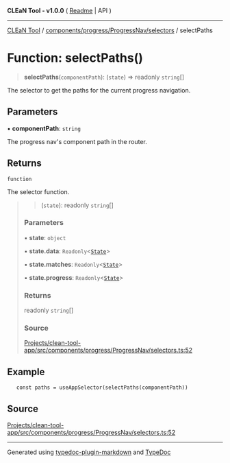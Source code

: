 **CLEaN Tool - v1.0.0** ( [Readme](../../../../../README.md) \| API )

***

[CLEaN Tool](../../../../../modules.md) / [components/progress/ProgressNav/selectors](../README.md) / selectPaths

# Function: selectPaths()

> **selectPaths**(`componentPath`): (`state`) => readonly `string`[]

The selector to get the paths for the current progress navigation.

## Parameters

▪ **componentPath**: `string`

The progress nav's component path in the router.

## Returns

`function`

The selector function.

> > (`state`): readonly `string`[]
>
> ### Parameters
>
> ▪ **state**: `object`
>
> ▪ **state.data**: `Readonly`\<[`State`](../../../../../features/sheet/reducers/interfaces/State.md)\>
>
> ▪ **state.matches**: `Readonly`\<[`State`](../../../../../selectors/progress/paths/private/interfaces/State.md)\>
>
> ▪ **state.progress**: `Readonly`\<[`State`](../../../../../selectors/progress/paths/private/interfaces/State.md)\>
>
> ### Returns
>
> readonly `string`[]
>
> ### Source
>
> [Projects/clean-tool-app/src/components/progress/ProgressNav/selectors.ts:52](https://github.com/yuckyh/clean-tool-app/)
>

## Example

```tsx
   const paths = useAppSelector(selectPaths(componentPath))
```

## Source

[Projects/clean-tool-app/src/components/progress/ProgressNav/selectors.ts:52](https://github.com/yuckyh/clean-tool-app/)

***

Generated using [typedoc-plugin-markdown](https://www.npmjs.com/package/typedoc-plugin-markdown) and [TypeDoc](https://typedoc.org/)
